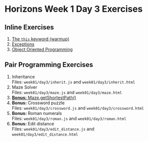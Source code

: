 # Horizons Week 1 Day 3 Exercises

## Inline Exercises

1. [The `this` keyword (warmup)](this.md)
1. [Exceptions](exception.md)
1. [Object Oriented Programming](oop.md)

## Pair Programming Exercises

1. Inheritance <br>
   Files: `week01/day3/inherit.js` and `week01/day3/inherit.html`
1. Maze Solver <br>
   Files: `week01/day3/maze.js` and `week01/day3/maze.html`
1. [**Bonus:** Maze.getShortestPath()](maze_bonus.md)
1. **Bonus:** Crossword puzzle <br>
   Files: `week01/day3/crossword.js` and `week01/day3/crossword.html`
1. **Bonus:** Roman numerals <br>
   Files: `week01/day3/roman.js` and `week01/day3/roman.html`
1. **Bonus:** Edit distance <br>
   Files: `week01/day3/edit_distance.js` and `week01/day3/edit_distance.html`

